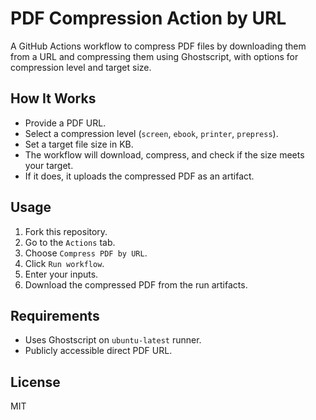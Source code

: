 # PDF Compression Action by URL

A GitHub Actions workflow to compress PDF files by downloading them from a URL and compressing them using Ghostscript, with options for compression level and target size.

## How It Works

- Provide a PDF URL.
- Select a compression level (`screen`, `ebook`, `printer`, `prepress`).
- Set a target file size in KB.
- The workflow will download, compress, and check if the size meets your target.
- If it does, it uploads the compressed PDF as an artifact.

## Usage

1. Fork this repository.
2. Go to the `Actions` tab.
3. Choose `Compress PDF by URL`.
4. Click `Run workflow`.
5. Enter your inputs.
6. Download the compressed PDF from the run artifacts.

## Requirements

- Uses Ghostscript on `ubuntu-latest` runner.
- Publicly accessible direct PDF URL.

## License

MIT
